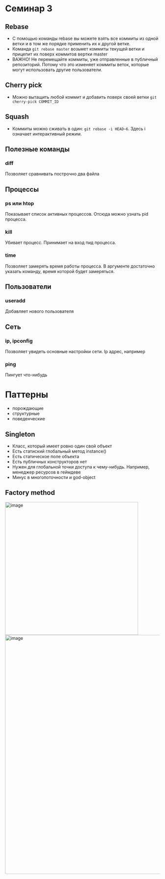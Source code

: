 # Семинар 3

## Rebase

* С помощью команды rebase вы можете взять все коммиты из одной ветки и в том же порядке применить их к другой ветке.
* Команда ```git rebase master``` возьмет коммиты текущей ветки и прицепит их поверх коммитов вертки master
* ВАЖНО! Не перемещайте коммиты, уже отправленные в публичный репозиторий. Потому что это изменяет коммиты веток, которые могут использовать другие пользователи.

## Cherry pick

* Можно вытащить любой коммит и добавить поверх своей ветки ```git cherry-pick COMMIT_ID```

## Squash

* Коммиты можно сживать в один: ```git rebase -i HEAD~6```. Здесь i означает интерактивный режим.

## Полезные команды

### diff

Позволяет сравнивать построчно два файла

## Процессы

### ps или htop

Показывает список активных процессов. Отсюда можно узнать pid процесса.

### kill

Убивает процесс. Принимает на вход пид процесса.

### time

Позволяет замерять время работы процесса. В аргументе достаточно указать команду, время которой будет замеряться.

## Пользователи

### useradd 

Добавляет нового пользователя

## Сеть

### ip, ipconfig

Позволяет увидеть основные настройки сети. Ip адрес, например

### ping

Пингует что-нибудь

# Паттерны

* порождающие
* структурные
* поведенческие

## Singleton

* Класс, который имеет ровно один свой объект
* Есть статиский глобальный метод instance()
* Есть статическое поле объекта
* Есть публичных конструкторов нет
* Нужен для глобальной точки доступа к чему-нибудь. Например, менеджер ресурсов в геймдеве
* Минус в многопоточности и god-object

## Factory method

<img width="433" alt="image" src="https://github.com/timattt/Tmp/assets/25401699/6cfad7ab-7a97-4f8f-a1fd-d8027d2abce1">
<img width="779" alt="image" src="https://github.com/timattt/Tmp/assets/25401699/d95478b0-f4fc-4d07-b2d5-f965bcd4aebb">
